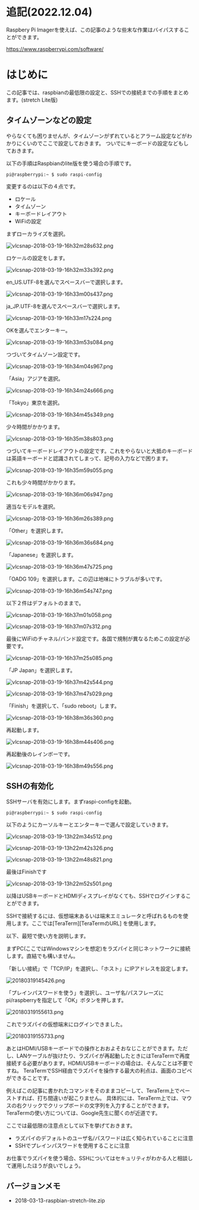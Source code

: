 <!--
title:   Raspbian stretch Liteで初期設定
tags:    RaspberryPi,raspbian
id:      fec9fe2486f6a6536ef2
private: true
-->

# 追記(2022.12.04)

Raspbery Pi Imagerを使えば、この記事のような些末な作業はバイパスすることができます。

https://www.raspberrypi.com/software/


# はじめに

この記事では、raspbianの最低限の設定と、SSHでの接続までの手順をまとめます。(stretch Lite版)

## タイムゾーンなどの設定

やらなくても困りませんが、タイムゾーンがずれているとアラーム設定などがわかりにくいのでここで設定しておきます。
ついでにキーボードの設定などもしておきます。

以下の手順はRaspbianのlite版を使う場合の手順です。

```bash:コンソール
pi@raspberrypi:~ $ sudo raspi-config
```

変更するのは以下の４点です。

- ロケール
- タイムゾーン
- キーボードレイアウト
- WiFiの設定

まずローカライズを選択。

![vlcsnap-2018-03-19-16h32m28s632.png](https://qiita-image-store.s3.amazonaws.com/0/48424/7178fbf9-7a4a-05d1-8abe-12041d077257.png)

ロケールの設定をします。

![vlcsnap-2018-03-19-16h32m33s392.png](https://qiita-image-store.s3.amazonaws.com/0/48424/0e215459-433b-5e57-e0f7-318b2c6a3390.png)

en_US.UTF-8を選んでスペースバーで選択します。

![vlcsnap-2018-03-19-16h33m00s437.png](https://qiita-image-store.s3.amazonaws.com/0/48424/089cae94-7824-017c-ae0a-90543d6675d5.png)

ja_JP.UTF-8を選んでスペースバーで選択します。

![vlcsnap-2018-03-19-16h33m17s224.png](https://qiita-image-store.s3.amazonaws.com/0/48424/6f96379c-6204-9068-3b7c-9d42b520e224.png)

OKを選んでエンターキー。

![vlcsnap-2018-03-19-16h33m53s084.png](https://qiita-image-store.s3.amazonaws.com/0/48424/78758ed9-163c-4742-db57-b3b188aa9edc.png)

つづいてタイムゾーン設定です。

![vlcsnap-2018-03-19-16h34m04s967.png](https://qiita-image-store.s3.amazonaws.com/0/48424/0b9349d6-51d4-7d85-6289-c41dc24549c9.png)

「Asia」アジアを選択。

![vlcsnap-2018-03-19-16h34m24s666.png](https://qiita-image-store.s3.amazonaws.com/0/48424/7f277cb3-6c3f-31eb-5b0c-7643ccb8a6d6.png)

「Tokyo」東京を選択。

![vlcsnap-2018-03-19-16h34m45s349.png](https://qiita-image-store.s3.amazonaws.com/0/48424/98984de9-08c7-7373-f8da-39c5885a1216.png)

少々時間がかかります。

![vlcsnap-2018-03-19-16h35m38s803.png](https://qiita-image-store.s3.amazonaws.com/0/48424/54389830-067b-6ab5-36e0-bc70735d3fb9.png)

つづいてキーボードレイアウトの設定です。これをやらないと大抵のキーボードは英語キーボードと認識されてしまって、記号の入力などで困ります。

![vlcsnap-2018-03-19-16h35m59s055.png](https://qiita-image-store.s3.amazonaws.com/0/48424/bd5032e4-042d-24ab-6bdf-d84d4ff251c7.png)

これも少々時間がかかります。

![vlcsnap-2018-03-19-16h36m06s947.png](https://qiita-image-store.s3.amazonaws.com/0/48424/56458cb0-e5ce-e7b9-592d-4d178395edc1.png)

適当なモデルを選択。

![vlcsnap-2018-03-19-16h36m26s389.png](https://qiita-image-store.s3.amazonaws.com/0/48424/89ef25f6-6931-0000-8db0-aabc8710e2e4.png)

「Other」を選択します。

![vlcsnap-2018-03-19-16h36m36s684.png](https://qiita-image-store.s3.amazonaws.com/0/48424/447d07ba-cb25-2c45-3090-daef30e976a9.png)

「Japanese」を選択します。

![vlcsnap-2018-03-19-16h36m47s725.png](https://qiita-image-store.s3.amazonaws.com/0/48424/9ffef836-2ad7-6859-a123-5610823119dc.png)

「OADG 109」を選択します。この辺は地味にトラブルが多いです。

![vlcsnap-2018-03-19-16h36m54s747.png](https://qiita-image-store.s3.amazonaws.com/0/48424/f3b6d628-b2ae-6052-bcc0-98a2ab83eeb2.png)

以下２件はデフォルトのままで。

![vlcsnap-2018-03-19-16h37m01s058.png](https://qiita-image-store.s3.amazonaws.com/0/48424/49007fb7-dfaf-0c4a-fa41-f62ea741b90e.png)

![vlcsnap-2018-03-19-16h37m07s312.png](https://qiita-image-store.s3.amazonaws.com/0/48424/58907895-5fa2-bcfc-d6c1-f4db3eb53dac.png)

最後にWiFiのチャネル/バンド設定です。各国で規制が異なるためこの設定が必要です。

![vlcsnap-2018-03-19-16h37m25s085.png](https://qiita-image-store.s3.amazonaws.com/0/48424/4295b0c1-78a2-8ddf-1781-c9aabe817efb.png)

「JP Japan」を選択します。

![vlcsnap-2018-03-19-16h37m42s544.png](https://qiita-image-store.s3.amazonaws.com/0/48424/1bded223-121b-55dd-9e9f-6672a3e480c0.png)

![vlcsnap-2018-03-19-16h37m47s029.png](https://qiita-image-store.s3.amazonaws.com/0/48424/34240bd6-9a49-3610-48fe-7720f660a1ae.png)

「Finish」を選択して、「sudo reboot」します。

![vlcsnap-2018-03-19-16h38m36s360.png](https://qiita-image-store.s3.amazonaws.com/0/48424/e02a68e0-a706-e057-f3b0-109c03ccfc7b.png)

再起動します。

![vlcsnap-2018-03-19-16h38m44s406.png](https://qiita-image-store.s3.amazonaws.com/0/48424/d17c35b4-830a-e83f-4956-d2641da77b63.png)

再起動後のレインボーです。

![vlcsnap-2018-03-19-16h38m49s556.png](https://qiita-image-store.s3.amazonaws.com/0/48424/47bc2a5d-9c70-ec36-d059-7fa96d84ada0.png)

## SSHの有効化

SSHサーバを有効にします。まずraspi-configを起動。

```bash:コンソール
pi@raspberrypi:~ $ sudo raspi-config
```

以下のようにカーソルキーとエンターキーで選んで設定していきます。

![vlcsnap-2018-03-19-13h22m34s512.png](https://qiita-image-store.s3.amazonaws.com/0/48424/511b182b-3696-2157-ad38-b1a85bb1ce75.png)

![vlcsnap-2018-03-19-13h22m42s326.png](https://qiita-image-store.s3.amazonaws.com/0/48424/2d70c30a-b137-7f60-2065-b778feea2e74.png)

![vlcsnap-2018-03-19-13h22m48s821.png](https://qiita-image-store.s3.amazonaws.com/0/48424/51e65df2-38d7-51f7-7aba-6db4f35c64c4.png)

最後はFinishです

![vlcsnap-2018-03-19-13h22m52s501.png](https://qiita-image-store.s3.amazonaws.com/0/48424/22708536-bb59-6a54-6a5a-f27767510a8a.png)

以降はUSBキーボードとHDMIディスプレイがなくても、SSHでログインすることができます。

SSHで接続するには、仮想端末あるいは端末エミュレータと呼ばれるものを使用します。ここでは[TeraTerm][TeraTermのURL]
を使用します。

以下、最短で使い方を説明します。

まずPC(ここではWindowsマシンを想定)をラズパイと同じネットワークに接続します。直結でも構いません。

「新しい接続」で「TCP/IP」を選択し、「ホスト」にIPアドレスを設定します。

![20180319145426.png](https://qiita-image-store.s3.amazonaws.com/0/48424/ef3dc886-a09e-cdd1-8fe9-9efcaeb2b586.png)

「プレインパスワードを使う」を選択し、ユーザ名/パスフレーズにpi/raspberryを指定して「OK」ボタンを押します。

![20180319155613.png](https://qiita-image-store.s3.amazonaws.com/0/48424/3c4b7044-3be6-a177-cf0f-1c699e4e7650.png)

これでラズパイの仮想端末にログインできました。

![20180319155733.png](https://qiita-image-store.s3.amazonaws.com/0/48424/6634d328-2890-b2d0-6ff2-e82fa019d268.png)

あとはHDMI/USBキーボードでの操作とおおよそおなじことができます。ただし、LANケーブルが抜けたり、ラズパイが再起動したときにはTeraTermで再度接続する必要があります。HDMI/USBキーボードの場合は、そんなことは不要ですね。
TeraTermでSSH経由でラズパイを操作する最大の利点は、画面のコピペができることです。

例えばこの記事に書かれたコマンドをそのままコピーして、TeraTerm上でペーストすれば、打ち間違いが起こりません。
具体的には、TeraTerm上では、マウスの右クリックでクリップボードの文字列を入力することができます。
TeraTermの使い方については、Google先生に聞くのが近道です。

ここでは最低限の注意点として以下を挙げておきます。

- ラズパイのデフォルトのユーザ名/パスワードは広く知られていることに注意
- SSHでプレインパスワードを使用することに注意

お仕事でラズパイを使う場合、SSHについてはセキュリティがわかる人と相談して運用したほうが良いでしょう。

## バージョンメモ

- 2018-03-13-raspbian-stretch-lite.zip